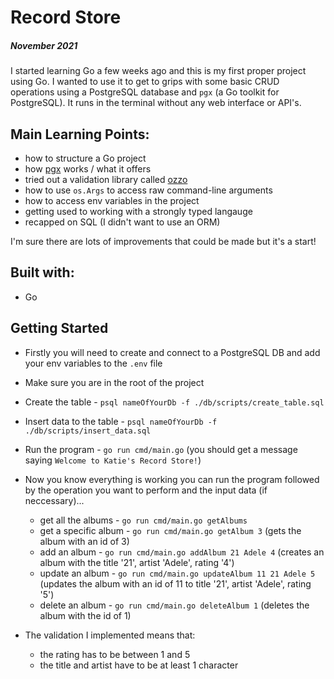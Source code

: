 # Record Store

##### November 2021

I started learning Go a few weeks ago and this is my first proper project using Go. I wanted to use it to get to grips with some basic CRUD operations using a PostgreSQL database and `pgx` (a Go toolkit for PostgreSQL). It runs in the terminal without any web interface or API's.

## Main Learning Points:
- how to structure a Go project
- how [pgx](https://github.com/jackc/pgx) works / what it offers
- tried out a validation library called [ozzo](https://github.com/go-ozzo/ozzo-validation)
- how to use `os.Args` to access raw command-line arguments
- how to access env variables in the project
- getting used to working with a strongly typed langauge
- recapped on SQL (I didn't want to use an ORM)

I'm sure there are lots of improvements that could be made but it's a start!

## Built with:
- Go

## Getting Started
- Firstly you will need to create and connect to a PostgreSQL DB and add your env variables to the `.env` file
- Make sure you are in the root of the project
- Create the table - `psql nameOfYourDb -f ./db/scripts/create_table.sql`
- Insert data to the table - `psql nameOfYourDb -f ./db/scripts/insert_data.sql`
- Run the program - `go run cmd/main.go` (you should get a message saying `Welcome to Katie's Record Store!`)
- Now you know everything is working you can run the program followed by the operation you want to perform and the input data (if neccessary)...

    - get all the albums - `go run cmd/main.go getAlbums`
    - get a specific album - `go run cmd/main.go getAlbum 3` (gets the album with an id of 3)
    - add an album - `go run cmd/main.go addAlbum 21 Adele 4` (creates an album with the title '21', artist 'Adele', rating '4')
    - update an album - `go run cmd/main.go updateAlbum 11 21 Adele 5` (updates the album with an id of 11 to title '21', artist 'Adele', rating '5')
    - delete an album - `go run cmd/main.go deleteAlbum 1` (deletes the album with the id of 1)


- The validation I implemented means that:
    -  the rating has to be between 1 and 5
    - the title and artist have to be at least 1 character
